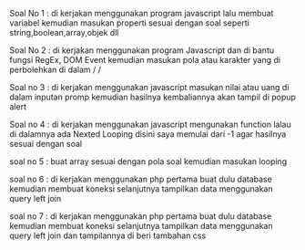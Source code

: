 Soal No 1 : di kerjakan menggunakan program javascript lalu membuat variabel kemudian masukan properti sesuai dengan soal seperti string,boolean,array,objek dll

Soal No 2 : di kerjakan menggunakan program Javascript dan di bantu fungsi RegEx, DOM Event kemudian masukan pola atau karakter yang di perbolehkan di dalam / /

Soal no 3 : di kerjakan menggunakan javascript masukan nilai atau uang di dalam inputan promp kemudian hasilnya kembaliannya akan tampil di popup alert 



Soal no 4 : di kerjakan menggunakan javascript mengunakan function lalau di dalamnya ada Nexted Looping disini saya memulai dari -1 agar hasilnya sesuai dengan soal

soal no 5 : buat array sesuai dengan pola soal kemudian masukan looping

soal no 6 : di kerjakan menggunakan php pertama buat dulu database kemudian membuat koneksi selanjutnya tampilkan data menggunakan query left join

soal no 7 : di kerjakan menggunakan php pertama buat dulu database kemudian membuat koneksi selanjutnya tampilkan data menggunakan query left join dan tampilannya di beri tambahan css